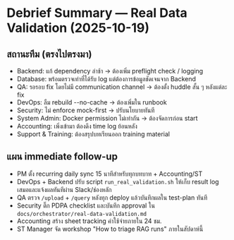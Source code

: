 # Debrief Summary — Real Data Validation (2025-10-19)

## สถานะทีม (ตรงไปตรงมา)
- Backend: แก้ dependency ล่าช้า -> ต้องเพิ่ม preflight check / logging
- Database: พร้อมตรวจเท่าที่ได้รับ log แต่ต้องการข้อมูลชัดเจนจาก Backend
- QA: รอรอบ fix โดยไม่มี communication channel -> ต้องตั้ง huddle สั้น ๆ หลังแต่ละ fix
- DevOps: ลืม rebuild --no-cache -> ต้องเพิ่มใน runbook
- Security: ไม่ enforce mock-first -> ปรับนโยบายทันที
- System Admin: Docker permission ไม่เท่ากัน -> ต้องจัดการก่อน start
- Accounting: เพิ่งเข้ามา ต้องดึง time log ย้อนหลัง
- Support & Training: ต้องสรุปบทเรียนออก training material

## แผน immediate follow-up
- PM ตั้ง recurring daily sync 15 นาทีสำหรับทุกบทบาท + Accounting/ST
- DevOps + Backend ปรับ script `run_real_validation.sh` ให้เก็บ result log เสมอและแจ้งผลทันทีผ่าน Slack/ช่องหลัก
- QA ตรวจ `/upload` + `/query` หลังทุก deploy แล้วบันทึกผลใน test-plan ทันที
- Security ติ๊ก PDPA checklist และบันทึก approval ใน `docs/orchestrator/real-data-validation.md`
- Accounting สร้าง sheet tracking ค่าใช้จ่ายภายใน 24 ชม.
- ST Manager จัด workshop "How to triage RAG runs" ภายในสัปดาห์นี้
